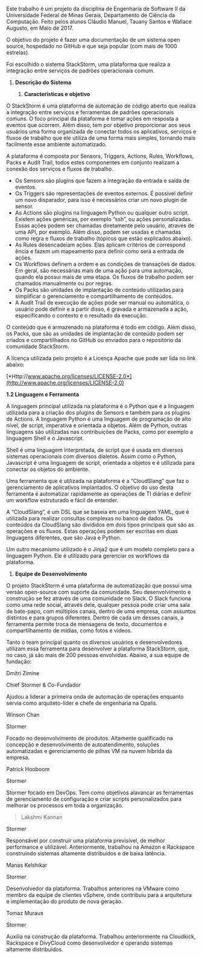 Este trabalho é um projeto da disciplina de Engenharia de Software II da
Universidade Federal de Minas Gerais, Departamento de Ciência da
Computação. Feito pelos alunos Cláudio Manuel, Tauany Santos e Wallace
Augusto, em Maio de 2017.

O objetivo do projeto é fazer uma documentação de um sistema open
source, hospedado no GitHub e que seja popular (com mais de 1000
estrelas).

Foi escolhido o sistema StackStorm, uma plataforma que realiza a
integração entre serviços de padrões operacionais comum.

1.  **Descrição do Sistema**

    1.  **Características e objetivo**

O StackStorm é uma plataforma de automação de código aberto que realiza
a integração entre serviços e ferramentas de padrões operacionais
comuns. O foco principal da plataforma é tomar ações em resposta a
eventos que ocorrem. Além disso, tem por objetivo proporcionar aos seus
usuários uma forma organizada de conectar todos os aplicativos, serviços
e fluxos de trabalho que ele utiliza de uma forma mais simples, tornando
mais facilmente esse ambiente automatizado.

A plataforma é composta por Sensors, Triggers, Actions, Rules,
Workflows, Packs e Audit Trail, todos estes componentes em conjunto
realizam a conexão dos serviços e fluxos de trabalho.

-   Os Sensors são plugins que fazem a integração da entrada e saída
    de eventos.
-   Os Triggers são representações de eventos externos. É possível
    definir um novo disparador, para isso é necessários criar um novo
    plugin de sensor.
-   As Actions são plugins na linguagem Python ou qualquer outro script.
    Existem ações genéricas, por exemplo “ssh”, ou ações personalizadas.
    Essas ações podem ser chamadas diretamente pelo usuário, através de
    uma API, por exemplo. Além disso, podem ser usadas e chamadas como
    regra e fluxos de trabalho (tópicos que estão explicados abaixo).
-   As Rules desencadeiam ações. Elas aplicam critérios de correspond\
    ência e fazem um mapeamento para definir como será a entrada
    de ações.
-   Os Workflows definem a ordem e as condições de transações de dados.
    Em geral, são necessárias mais de uma ação para uma automação,
    quando ela possui mais de uma etapa. Os fluxos de trabalho podem ser
    chamados manualmente ou por regras.
-   Os Packs são unidades de implantação de conteúdo utilizadas para
    simplificar o gerenciamento e compartilhamento de conteúdos.
-    A Audit Trail de execução de ações pode ser manual ou automática, o
    usuário pode definir e a partir disso, é gravada e armazenada a
    ação, especificando o contexto e o resultado da execução.

O conteúdo que é armazenado na plataforma é todo em código. Além disso,
os Packs, que são as unidades de implantação de conteúdo podem ser
criados e compartilhados no GitHub ou enviados para o repositório da
comunidade StackStorm.

A licença utilizada pelo projeto é a Licença Apache que pode ser lida no
link abaixo:

[*Http://www.apache.org/licenses/LICENSE-2.0*](http://www.apache.org/licenses/LICENSE-2.0)

**1.2 Linguagem e Ferramenta**

A linguagem principal utilizada na plataforma é o Python que é a
linguagem utilizada para a criação dos plugins de Sensors e também para
os plugins de Actions. A linguagem Python é uma linguagem de programação
de alto nível, de script, imperativa e orientada a objetos. Além de
Python, outras linguagens são utilizadas nas contribuições de Packs,
como por exemplo a linguagem Shell e o Javascript.

Shell é uma linguagem interpretada, de script que é usada em diversos
sistemas operacionais com diversos dialetos. Assim como o Python,
Javascript é uma linguagem de script, orientada a objetos e é utilizada
para conectar os objetos do ambiente.

Uma ferramenta que é utilizada na plataforma é a “CloudSlang” que faz o
gerenciamento de aplicativos implantados. O objetivo do uso desta
ferramenta é automatizar rapidamente as operações de TI diárias e
definir um workflow estruturado e fácil de entender.

A “CloudSlang”, é um DSL que se baseia em uma linguagem YAML, que é
utilizada para realizar consultas complexas no banco de dados. Os
conteúdos da CloudSlang são divididos em dois tipos principais que são
as operações e os fluxos. Estas operações podem ser escritas em duas
linguagens diferentes, que são Java e Python.

Um outro mecanismo utilizado é o Jinja2 que é um modelo completo para a
linguagem Python. Ele é utilizado para gerenciar os workflows da
plataforma.

1.  **Equipe de Desenvolvimento**

O projeto StackStorm é uma plataforma de automatização que possui uma
versão open-source com suporte da comunidade. Seu desenvolvimento e
construção se fez através de uma comunidade no Slack. O Slack funciona
como uma rede social, através dele, qualquer pessoa pode criar uma sala
de bate-papo, com múltiplos canais, dentro de uma empresa, com assuntos
distintos e para grupos diferentes. Dentro de cada um desses canais, a
ferramenta permite troca de mensagens de texto, documentos e
compartilhamento de mídias, como fotos e vídeos.

Tanto o team principal quanto os diversos usuários e desenvolvedores
utilizam essa ferramenta para desenvolver a plataforma StackStorm, que,
no caso, já são mais de 200 pessoas envolvidas. Abaixo, a sua equipe de
fundação:

Dmitri Zimine

Chief Stormer & Co-Fundador

Ajudou a liderar a primeira onda de automação de operações enquanto
servia como arquiteto-líder e chefe de engenharia na Opalis.

Winson Chan

Stormer

Focado no desenvolvimento de produtos. Altamente qualificado na
concepção e desenvolvimento de autoatendimento, soluções automatizadas e
gerenciamento de pilhas VM na nuvem híbrida da empresa.

Patrick Hooboom

Stormer

Stormer focado em DevOps. Tem como objetivos alavancar as ferramentas de
gerenciamento de configuração e criar scripts personalizados para
melhorar os processos em toda a organização.

> Lakshmi Kannan

Stormer

Responsável por construir uma plataforma previsível, de melhor
performance e utilizável. Anteriormente, trabalhou na Amazon e Rackspace
construindo sistemas altamente distribuídos e de baixa latência.

Manas Kelshikar

Stormer

Desenvolvedor da plataforma. Trabalhos anteriores na VMware como membro
da equipe de clientes vSphere, onde contribuiu para a arquitetura e
implementação do produto de nova geração.

Tomaz Muraus

Stormer

Auxilia na construção da plataforma. Trabalhou anteriormente na
Cloudkick, Rackspace e DivyCloud como desenvolvedor e operando sistemas
altamente distribuídos.
